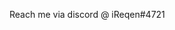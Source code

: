 Reach me via discord @ iReqen#4721
<!---
bJaksa/bJaksa is a ✨ special ✨ repository because its `README.md` (this file) appears on your GitHub profile.
You can click the Preview link to take a look at your changes.
--->
